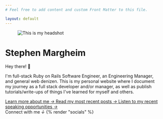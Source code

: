 ```yaml
---
# Feel free to add content and custom Front Matter to this file.

layout: default
---
```


<figure class="h-32 w-32">
  <img class="rounded-full" src="{{ '/images/headshot.jpg' | relative_url }}" alt="This is my headshot" />
</figure>

# Stephen Margheim

Hey there! 👋 

I'm full-stack Ruby on Rails Software Engineer, an Engineering Manager, and general web denizen. This is my personal website where I document my journey as a full stack developer and/or manager, as well as publish tutorials/write-ups of things I've learned for myself and others.

<a href="{{ '/about' | relative_url }}" class="no-underline">
  <span class="underline">Learn more about me</span>
  <i>→</i>
</a>

<a href="{{ '/posts' | relative_url }}" class="no-underline">
  <span class="underline">Read my most recent posts</span>
  <i>→</i>
</a>

<a href="{{ '/speaking' | relative_url }}" class="no-underline">
  <span class="underline">Listen to my recent speaking opportunities</span>
  <i>→</i>
</a>

<div>
  <span class="bold text-[var(--tw-prose-links)]">Connect with me</span>
  <i>↓</i>
  {% render "socials" %}
</div>